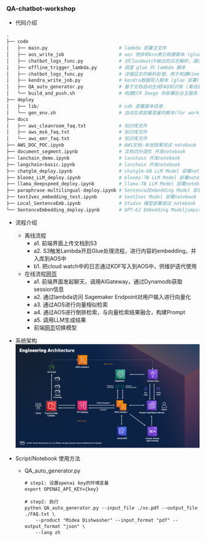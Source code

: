 ### QA-chatbot-workshop

- 代码介绍

```python
.
├── code
│   ├── main.py                          # lambda 部署主文件
│   ├── aos_write_job                    # aos 倒排和knn索引构建脚本 (glue 部署)
│   ├── chatbot_logs_func.py             # 对Cloudwatch输出的日志解析，通过KDF同步到OpenSearch (lambda 脚本)
│   ├── offline_trigger_lambda.py        # 调度 glue 的 lambda 脚本
│   ├── chatbot_logs_func.py             # 详细日志的解析处理，用于构建Kinesis Firehose中的日志处理的Lambda
│   ├── kendra_write_job.py              # kendra数据导入脚本 (glue 部署)
│   ├── QA_auto_generator.py             # 基于文档自动生成FAQ知识库 (离线前置处理)
│   └── build_and_push.sh                # 构建ECR Image 供部署后台主服务
├── deploy
│   ├── lib/                             # cdk 部署脚本目录
│   └── gen_env.sh                       # 自动生成部署变量的脚本(for workshop)
├── docs
│   ├── aws_cleanroom_faq.txt            # 知识库文件
│   ├── aws_msk_faq.txt                  # 知识库文件
│   └── aws_emr_faq.txt                  # 知识库文件
├── AWS_DOC_POC.ipynb                    # AWS文档-本地效果测试 notebook
├── document_segment.ipynb               # 文档切分调优 开发notebook
├── lanchain_demo.ipynb                  # lanchain 开发notebook
├── langchain+basic.ipynb                # lanchain 开发notebook
├── chatglm_deploy.ipynb                 # chatglm-6B LLM Model 部署notebook
├── bloomz_LLM_deploy.ipynb              # bloomz-7B LLM Model 部署notebook
├── llama_deepspeed_deploy.ipynb         # llama-7B LLM Model 部署notebook
├── paraphrase-multilingual-deploy.ipynb # Sentence2Embedding Model 部署notebook
├── text2vec_embedding_test.ipynb        # text2vec Model 部署notebook
├── Local_SentenceEmb.ipynb              # Studio 模型部署调试 notebook
└── SentenceEmbedding_deploy.ipynb       # GPT-6J Embedding Modeljumpstart部署 notebook
```

- 流程介绍

  - 离线流程
    - a1. 前端界面上传文档到S3
    - a2. S3触发Lambda开启Glue处理流程，进行内容的embedding，并入库到AOS中
    - b1. 把cloud watch中的日志通过KDF写入到AOS中，供维护迭代使用
  - 在线流程[网页](http://chatbot-alb-1653663846.us-east-1.elb.amazonaws.com:9988/)
    - a1. 前端界面发起聊天，调用AIGateway，通过Dynamodb获取session信息
    - a2. 通过lambda访问 Sagemaker Endpoint对用户输入进行向量化
    - a3. 通过AOS进行向量相似检索
    - a4. 通过AOS进行倒排检索，与向量检索结果融合，构建Prompt
    - a5. 调用LLM生成结果 
    - 前端[网页](http://chatbot-alb-1653663846.us-east-1.elb.amazonaws.com:9988/)切换模型

- 系统架构
  ![arch](./arch.png)

- Script/Notebook 使用方法
  - QA_auto_generator.py 

    ```shell
    # step1: 设置openai key的环境变量
    export OPENAI_API_KEY={key}
    
    # step2: 执行
    python QA_auto_generator.py --input_file ./xx.pdf --output_file ./FAQ.txt \
        --product "Midea Dishwasher" --input_format "pdf" --output_format "json" \
        --lang zh
    ```
